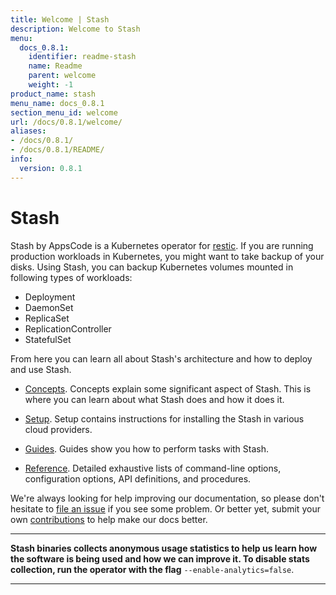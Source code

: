 ```yaml
---
title: Welcome | Stash
description: Welcome to Stash
menu:
  docs_0.8.1:
    identifier: readme-stash
    name: Readme
    parent: welcome
    weight: -1
product_name: stash
menu_name: docs_0.8.1
section_menu_id: welcome
url: /docs/0.8.1/welcome/
aliases:
- /docs/0.8.1/
- /docs/0.8.1/README/
info:
  version: 0.8.1
---
```


# Stash
 Stash by AppsCode is a Kubernetes operator for [restic](https://restic.net). If you are running production workloads in Kubernetes, you might want to take backup of your disks. Using Stash, you can backup Kubernetes volumes mounted in following types of workloads:

- Deployment
- DaemonSet
- ReplicaSet
- ReplicationController
- StatefulSet

From here you can learn all about Stash's architecture and how to deploy and use Stash.

- [Concepts](/docs/0.8.1/concepts/). Concepts explain some significant aspect of Stash. This is where you can learn about what Stash does and how it does it.

- [Setup](/docs/0.8.1/setup/). Setup contains instructions for installing
  the Stash in various cloud providers.

- [Guides](/docs/0.8.1/guides/). Guides show you how to perform tasks with Stash.

- [Reference](/docs/0.8.1/reference/). Detailed exhaustive lists of
command-line options, configuration options, API definitions, and procedures.

We're always looking for help improving our documentation, so please don't hesitate to [file an issue](https://github.com/appscode/stash/issues/new) if you see some problem. Or better yet, submit your own [contributions](/docs/0.8.1/CONTRIBUTING) to help
make our docs better.

---

**Stash binaries collects anonymous usage statistics to help us learn how the software is being used and how we can improve it. To disable stats collection, run the operator with the flag** `--enable-analytics=false`.

---
